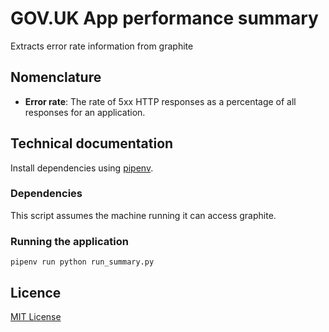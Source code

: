 # GOV.UK App performance summary

Extracts error rate information from graphite

## Nomenclature

- **Error rate**: The rate of 5xx HTTP responses as a percentage of all
  responses for an application.

## Technical documentation

Install dependencies using [pipenv](https://docs.pipenv.org/).

### Dependencies

This script assumes the machine running it can access graphite.

### Running the application

`pipenv run python run_summary.py`

## Licence

[MIT License](LICENCE)
